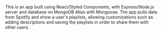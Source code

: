 This is an app built using React/Styled Components, with Express/Node.js server and database on MongoDB Atlas with Mongoose.  The app pulls data from Spotify and show a user's playlists, allowing customizations such as adding descriptions and saving the playlists in order to share them with other users.
